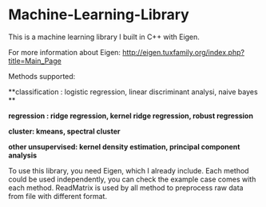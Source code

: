 # Machine-Learning-Library

This is a machine learning library I built in C++ with Eigen. 

For more information about Eigen:
http://eigen.tuxfamily.org/index.php?title=Main_Page

Methods supported:

**classification : logistic regression, linear discriminant analysi, naive bayes **

**regression : ridge regression, kernel ridge regression, robust regression**

**cluster: kmeans, spectral cluster**

**other unsupervised: kernel density estimation, principal component analysis**


To use this library, you need Eigen, which I already include. Each method could be used independently, you can check the example case comes with each method. ReadMatrix is used by all method to preprocess raw data from file with different format. 

